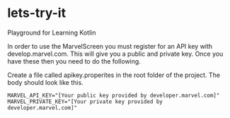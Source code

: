 # lets-try-it
Playground for Learning Kotlin

In order to use the MarvelScreen you must register for an API key with develop.marvel.com.  This will give you a public and private key. Once you have these then you need to do the following.

Create a file called apikey.properites in the root folder of the project.
The body should look like this.

```
MARVEL_API_KEY="[Your public key provided by developer.marvel.com]"
MARVEL_PRIVATE_KEY="[Your private key provided by developer.marvel.com]"
```
